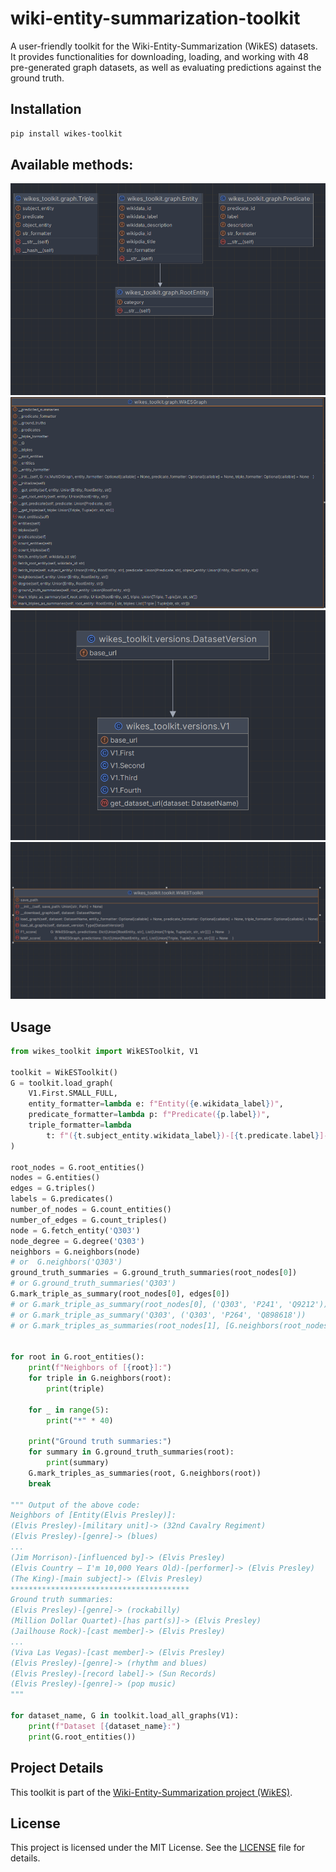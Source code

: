# wiki-entity-summarization-toolkit

A user-friendly toolkit for the Wiki-Entity-Summarization (WikES) datasets.
It provides functionalities for downloading, loading, and working with 48 pre-generated graph datasets, as well as
evaluating predictions against the ground truth.

## Installation

```bash
pip install wikes-toolkit
```

## Available methods:

![BaseClasses.png](diagrams/BaseClasses.png)
![WikESGraph.png](diagrams/WikESGraph.png)
![Version.png](diagrams/Version.png)
![WikESToolkit.png](diagrams/WikESToolkit.png)

## Usage

```python
from wikes_toolkit import WikESToolkit, V1

toolkit = WikESToolkit()
G = toolkit.load_graph(
    V1.First.SMALL_FULL,
    entity_formatter=lambda e: f"Entity({e.wikidata_label})",
    predicate_formatter=lambda p: f"Predicate({p.label})",
    triple_formatter=lambda
        t: f"({t.subject_entity.wikidata_label})-[{t.predicate.label}]-> ({t.object_entity.wikidata_label})"
)   

root_nodes = G.root_entities()
nodes = G.entities()
edges = G.triples()
labels = G.predicates()
number_of_nodes = G.count_entities()
number_of_edges = G.count_triples()
node = G.fetch_entity('Q303')
node_degree = G.degree('Q303')
neighbors = G.neighbors(node)
# or  G.neighbors('Q303')
ground_truth_summaries = G.ground_truth_summaries(root_nodes[0])
# or G.ground_truth_summaries('Q303')
G.mark_triple_as_summary(root_nodes[0], edges[0])
# or G.mark_triple_as_summary(root_nodes[0], ('Q303', 'P241', 'Q9212'))
# or G.mark_triple_as_summary('Q303', ('Q303', 'P264', 'Q898618'))
# or G.mark_triples_as_summaries(root_nodes[1], [G.neighbors(root_nodes[1])[0], G.neighbors(root_nodes[1])[1]])


for root in G.root_entities():
    print(f"Neighbors of [{root}]:")
    for triple in G.neighbors(root):
        print(triple)

    for _ in range(5):
        print("*" * 40)

    print("Ground truth summaries:")
    for summary in G.ground_truth_summaries(root):
        print(summary)
    G.mark_triples_as_summaries(root, G.neighbors(root))
    break

""" Output of the above code:
Neighbors of [Entity(Elvis Presley)]:
(Elvis Presley)-[military unit]-> (32nd Cavalry Regiment)
(Elvis Presley)-[genre]-> (blues)
...
(Jim Morrison)-[influenced by]-> (Elvis Presley)
(Elvis Country – I'm 10,000 Years Old)-[performer]-> (Elvis Presley)
(The King)-[main subject]-> (Elvis Presley)
****************************************
Ground truth summaries:
(Elvis Presley)-[genre]-> (rockabilly)
(Million Dollar Quartet)-[has part(s)]-> (Elvis Presley)
(Jailhouse Rock)-[cast member]-> (Elvis Presley)
...
(Viva Las Vegas)-[cast member]-> (Elvis Presley)
(Elvis Presley)-[genre]-> (rhythm and blues)
(Elvis Presley)-[record label]-> (Sun Records)
(Elvis Presley)-[genre]-> (pop music)
"""

for dataset_name, G in toolkit.load_all_graphs(V1):
    print(f"Dataset [{dataset_name}:")
    print(G.root_entities())

```

## Project Details

This toolkit is part of
the [Wiki-Entity-Summarization project (WikES)](https://github.com/msorkhpar/wiki-entity-summarization).

## License

This project is licensed under the MIT License. See the [LICENSE](LICENSE) file for details.
